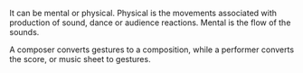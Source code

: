 It can be mental or physical.
Physical is the movements associated with production of sound, dance or audience reactions.
Mental is the flow of the sounds.

A composer converts gestures to a composition, while a performer converts the score, or music sheet to gestures.